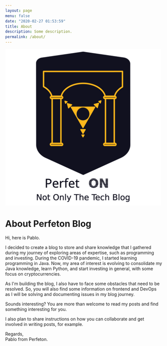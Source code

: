 ```yaml
---
layout: page
menu: false
date: "2020-02-27 01:53:59"
title: About
description: Some description.
permalink: /about/
---
```


<div class="about-img"><img  src="/assets/img/perfeton_logo_full_dark_text.svg" alt="Perfeton" width="500"></div>

# About Perfeton Blog

Hi, here is Pablo.

I decided to create a blog to store and share knowledge that I gathered during my journey of exploring areas of expertise, such as programming and investing. During the COVID-19 pandemic, I started learning programming in Java. Now, my area of interest is evolving to consolidate my Java knowledge, learn Python, and start investing in general, with some focus on cryptocurrencies.

As I'm building the blog, I also have to face some obstacles that need to be resolved. So, you will also find some information on frontend and DevOps as I will be solving and documenting issues in my blog journey.

Sounds interesting? You are more than welcome to read my posts and find something interesting for you.

I also plan to share instructions on how you can collaborate and get involved in writing posts, for example.

Regards,\
Pablo from Perfeton.
